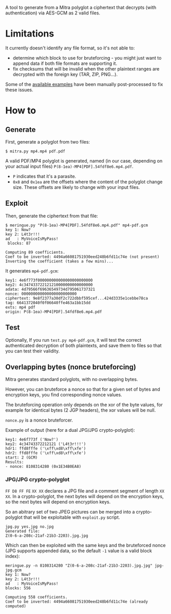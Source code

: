 A tool to generate from a Mitra polyglot
a ciphertext that decrypts (with authentication) via AES-GCM as 2 valid files.


# Limitations

It currently doesn't identify any file format, so it's not able to:
- determine which block to use for bruteforcing - you might just want to append data if both file formats are supporting it.
- fix checksums that will be invalid when the other plaintext ranges are decrypted with the foreign key (TAR, ZIP, PNG...).

Some of the [available examples](examples/) have been manually post-processed to fix these issues.


# How to


## Generate

First, generate a polyglot from two files:
```
$ mitra.py mp4.mp4 pdf.pdf
```

A valid PDF/MP4 polyglot is generated, named (in our case, depending on your actual input files) `P(8-1ea)-MP4[PDF].54fdf8e6.mp4.pdf`.

- `P` indicates that it's a parasite.
- `0x8` and `0x1ea` are the offsets where the content of the polyglot change size. These offsets are likely to change with your input files.


## Exploit

Then, generate the ciphertext from that file:

```
$ meringue.py "P(8-1ea)-MP4[PDF].54fdf8e6.mp4.pdf" mp4-pdf.gcm
key 1: Now?
key 2: L4t3r!!!
ad   : MyVoiceIsMyPass!
 blocks: 87

Computing 89 coefficients.
Coef to be inverted: 4494a66081751930eed248b6fd11c74e (not present)
Inverting the coefficient (takes a few mins)...
```

It generates `mp4-pdf.gcm`:
```
key1: 4e6f773f000000000000000000000000
key2: 4c347433722121210000000000000000
adata: 4d79566f69636549734d795061737321
nonce: 000000000000000000000000
ciphertext: 9e8f2377a30df2c722dbbf595cef...424d3335e1cebbe78ca
tag: 6641372040f0f06640ffe463a1bb15dd
exts: mp4 pdf
origin: P(8-1ea)-MP4[PDF].54fdf8e6.mp4.pdf
```


## Test

Optionally, If you run `test.py mp4-pdf.gcm`,
it will test the correct authenticated decryption of both plaintexts,
and save them to files so that you can test their validity.


## Overlapping bytes (nonce bruteforcing)

Mitra generates standard polyglots, with no overlapping bytes.

However, you can bruteforce a nonce so that for a given set of bytes and encryption keys,
you find corresponding nonce values.

The bruteforcing operation only depends on the xor of the byte values,
for example for identical bytes (2 JGP headers), the xor values will be null.

`nonce.py` is a nonce bruteforcer.

Example of output (here for a dual JPG/JPG crypto-polyglot):
```
key1: 4e6f773f ('Now?')
key2: 4c34743372212121 ('L4t3r!!!')
hdr1: ffd8fffe ('\xff\xd8\xff\xfe')
hdr2: ffd8fffe ('\xff\xd8\xff\xfe')
start: 2 (GCM)
Results:
- nonce: 8108314280 (0x1E34B0EA8)
```

### JPG/JPG crypto-polyglot

`FF D8 FF FE` `XX XX` declares a JPG file and a comment segment of length `XX XX`.
In a crypto-polyglot, the next bytes will depend on the encryption keys, so the next bytes will depend on encryption keys.

So an abitrary set of two JPEG pictures can be merged into a crypto-polyglot that will be exploitable with `exploit.py` script.

```
jpg.py yes.jpg no.jpg
Generated file:
Z(0-6-a-208c-21af-21b3-2203).jpg.jpg
```

Which can then be exploited with the same keys and the bruteforced nonce (JPG supports appended data, so the default `-1` value is a valid block index):
```
meringue.py -n 8108314280 "Z(0-6-a-208c-21af-21b3-2203).jpg.jpg" jpg-jpg.gcm
key 1: Now?
key 2: L4t3r!!!
ad   : MyVoiceIsMyPass!
blocks: 556

Computing 558 coefficients.
Coef to be inverted: 4494a66081751930eed248b6fd11c74e (already computed)
```
